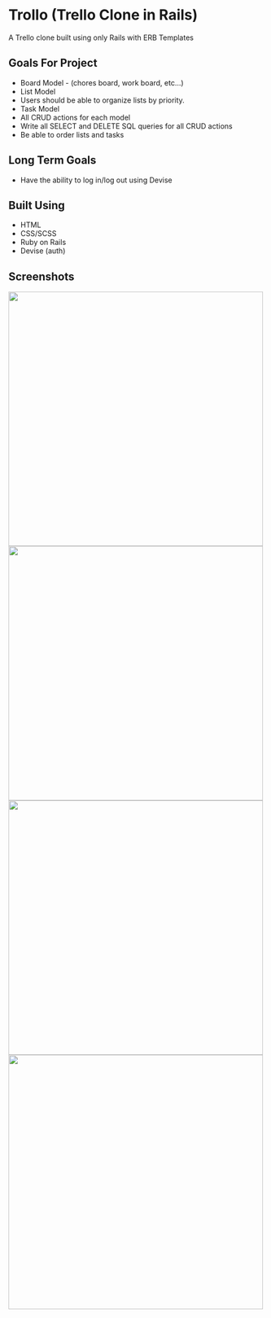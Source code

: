 # Trollo (Trello Clone in Rails)
A Trello clone built using only Rails with ERB Templates

## Goals For Project

* Board Model - (chores board, work board, etc...) 
* List Model
* Users should be able to organize lists by priority.
* Task Model 
* All CRUD actions for each model
* Write all SELECT and DELETE SQL queries for all CRUD actions
* Be able to order lists and tasks

## Long Term Goals
* Have the ability to log in/log out using Devise

## Built Using
- HTML
- CSS/SCSS
- Ruby on Rails
- Devise (auth)


## Screenshots
<img src="https://i.gyazo.com/392b2c1b00460cd276035d11392fd82e.png" width="500px"/>
<img src="https://i.gyazo.com/69060b819cb3967f25a3d9b58a7e8cc5.png" width="500px"/>
<img src="https://i.gyazo.com/6c78e44e359782d0f54a92fc116e8751.png" width="500px"/>
<img src="https://i.gyazo.com/7d8c21d3f7456b528327973c5d109a7f.png" width="500px"/>